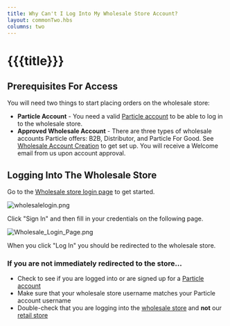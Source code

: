```yaml
---
title: Why Can't I Log Into My Wholesale Store Account?
layout: commonTwo.hbs
columns: two
---
```


# {{{title}}}
## Prerequisites For Access

You will need two things to start placing orders on the wholesale store:

* **Particle Account** \- You need a valid [Particle account](https://login.particle.io/signup) to be able to log in to the wholesale store.
* **Approved Wholesale Account** \- There are three types of wholesale accounts Particle offers: B2B, Distributor, and Particle For Good. See [Wholesale Account Creation](https://support.particle.io/hc/en-us/articles/360039251694) to get set up. You will receive a Welcome email from us upon account approval.

## Logging Into The Wholesale Store

Go to the [Wholesale store login page](https://login.particle.io/wholesale) to get started.

![wholesalelogin.png](/assets/images/support/wholesalelogin.png)

Click "Sign In" and then fill in your credentials on the following page.

![Wholesale_Login_Page.png](/assets/images/support/Wholesale_Login_Page.png)

When you click "Log In" you should be redirected to the wholesale store.

### If you are not immediately redirected to the store...

* Check to see if you are logged into or are signed up for a [Particle account](https://console.particle.io/)
* Make sure that your wholesale store username matches your Particle account username
* Double-check that you are logging into the [wholesale store](wholesale.particle.io) and **not** our [retail store](store.particle.io)
